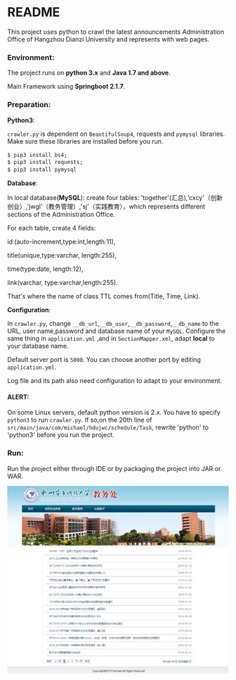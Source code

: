 # README

This project uses python to crawl the latest announcements Administration Office of Hangzhou Dianzi University and represents with web pages. 

### Environment:

The project runs on **python 3.x** and **Java 1.7 and above**.

 Main Framework using **Springboot 2.1.7**. 

### Preparation:

**Python3**:

`crawler.py` is dependent on `BeautifulSoup4`, requests and `pymysql` libraries. Make sure these libraries are installed before you run.

```bash
$ pip3 install bs4;
$ pip3 install requests;
$ pip3 install pymysql
```

**Database**:

In local database(**MySQL**): create four tables: 'together'(汇总),'cxcy'（创新创业）,'jwgl'（教务管理）,'sj'（实践教育），which represents different sections of the Administration Office. 

For each table, create 4 fields: 

id (auto-increment,type:int,length:11), 

title(unique,type:varchar, length:255),

time(type:date, length:12), 

link(varchar, type:varchar,length:255).

That's where the name of class TTL comes from(Title, Time, Link).

**Configuration**:

In `crawler.py`, change `__db_url`,`__db_user`,`__db_password`,`__db_name` to the URL, user name,password and database name of your `MySQL`.   Configure the same thing in `application.yml` ,and in `SectionMapper.xml`, adapt **local** to your database name. 

Default server port is `5000`. You can choose another port by editing `application.yml`.   

Log file and its path also need configuration to adapt to your environment.

#### ALERT:

On some Linux servers, default python version is 2.x. You have to specify `python3` to run `crawler.py`. If so,on the 20th line of `src/main/java/com/michael/hdujwc/schedule/Task`, rewrite 'python' to 'python3' before you run the project.

### Run:

Run the project either through IDE or by packaging the project into JAR or WAR.

![](preview.JPG)

